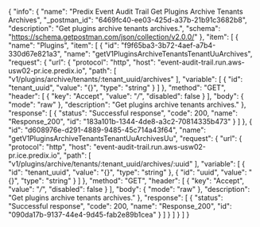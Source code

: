 {
  "info": {
    "name": "Predix Event Audit Trail Get Plugins Archive Tenants Archives",
    "_postman_id": "6469fc40-ee03-425d-a37b-21b91c3682b8",
    "description": "Get plugins archive tenants archives.",
    "schema": "https://schema.getpostman.com/json/collection/v2.0.0/"
  },
  "item": [
    {
      "name": "Plugins",
      "item": [
        {
          "id": "f9f65ba3-3b72-4aef-a7b4-330d67e821a3",
          "name": "getV1PluginsArchiveTenantsTenantUuArchives",
          "request": {
            "url": {
              "protocol": "http",
              "host": "event-audit-trail.run.aws-usw02-pr.ice.predix.io",
              "path": [
                "v1/plugins/archive/tenants/:tenant_uuid/archives"
              ],
              "variable": [
                {
                  "id": "tenant_uuid",
                  "value": "{}",
                  "type": "string"
                }
              ]
            },
            "method": "GET",
            "header": [
              {
                "key": "Accept",
                "value": "*/*",
                "disabled": false
              }
            ],
            "body": {
              "mode": "raw"
            },
            "description": "Get plugins archive tenants archives."
          },
          "response": [
            {
              "status": "Successful response",
              "code": 200,
              "name": "Response_200",
              "id": "183a101b-1344-4de8-a3c2-70814335b473"
            }
          ]
        },
        {
          "id": "d608976e-d291-4889-9485-45c714a43f64",
          "name": "getV1PluginsArchiveTenantsTenantUuArchivesUu",
          "request": {
            "url": {
              "protocol": "http",
              "host": "event-audit-trail.run.aws-usw02-pr.ice.predix.io",
              "path": [
                "v1/plugins/archive/tenants/:tenant_uuid/archives/:uuid"
              ],
              "variable": [
                {
                  "id": "tenant_uuid",
                  "value": "{}",
                  "type": "string"
                },
                {
                  "id": "uuid",
                  "value": "{}",
                  "type": "string"
                }
              ]
            },
            "method": "GET",
            "header": [
              {
                "key": "Accept",
                "value": "*/*",
                "disabled": false
              }
            ],
            "body": {
              "mode": "raw"
            },
            "description": "Get plugins archive tenants archives."
          },
          "response": [
            {
              "status": "Successful response",
              "code": 200,
              "name": "Response_200",
              "id": "090da17b-9137-44e4-9d45-fab2e89b1cea"
            }
          ]
        }
      ]
    }
  ]
}